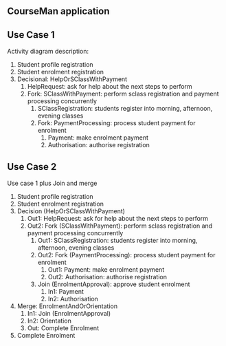 CourseMan application
----------------------------

## Use Case 1
Activity diagram description:

1. Student profile registration
2. Student enrolment registration
3. Decisional: HelpOrSClassWithPayment
   1. HelpRequest: ask for help about the next steps to perform
   2. Fork: SClassWithPayment: perform sclass registration and payment processing concurrently
      1. SClassRegistration: students register into morning, afternoon, evening classes
      2. Fork: PaymentProcessing: process student payment for enrolment
         1. Payment: make enrolment payment
         2. Authorisation: authorise registration

## Use Case 2
Use case 1 plus Join and merge

1. Student profile registration
2. Student enrolment registration
3. Decision (HelpOrSClassWithPayment)
   1. Out1: HelpRequest: ask for help about the next steps to perform
   2. Out2: Fork (SClassWithPayment): perform sclass registration and payment processing concurrently
      1. Out1: SClassRegistration: students register into morning, afternoon, evening classes
      2. Out2: Fork (PaymentProcessing): process student payment for enrolment
         1. Out1: Payment: make enrolment payment
         2. Out2: Authorisation: authorise registration
      3. Join (EnrolmentApproval): approve student enrolment
         1. In1: Payment
         2. In2: Authorisation
4. Merge: EnrolmentAndOrOrientation
   1. In1: Join (EnrolmentApproval)
   2. In2: Orientation
   3. Out: Complete Enrolment
5. Complete Enrolment